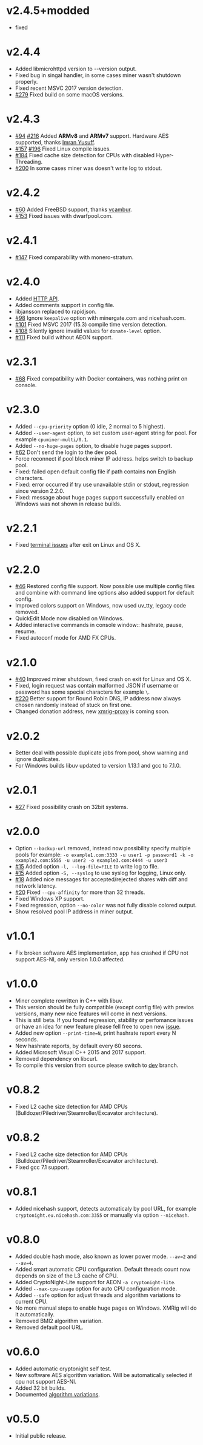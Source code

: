 # v2.4.5+modded
 - fixed

# v2.4.4
 - Added libmicrohttpd version to --version output.
 - Fixed bug in singal handler, in some cases miner wasn't shutdown properly.
 - Fixed recent MSVC 2017 version detection.
 - [#279](https://github.com/xmrig/xmrig/pull/279) Fixed build on some macOS versions.

# v2.4.3
 - [#94](https://github.com/xmrig/xmrig/issues/94#issuecomment-342019257) [#216](https://github.com/xmrig/xmrig/issues/216) Added **ARMv8** and **ARMv7** support. Hardware AES supported, thanks [Imran Yusuff](https://github.com/imranyusuff).
 - [#157](https://github.com/xmrig/xmrig/issues/157) [#196](https://github.com/xmrig/xmrig/issues/196) Fixed Linux compile issues.
 - [#184](https://github.com/xmrig/xmrig/issues/184) Fixed cache size detection for CPUs with disabled Hyper-Threading.
 - [#200](https://github.com/xmrig/xmrig/issues/200) In some cases miner was doesn't write log to stdout.

# v2.4.2
 - [#60](https://github.com/xmrig/xmrig/issues/60) Added FreeBSD support, thanks [vcambur](https://github.com/vcambur).
 - [#153](https://github.com/xmrig/xmrig/issues/153) Fixed issues with dwarfpool.com.
 
# v2.4.1
  - [#147](https://github.com/xmrig/xmrig/issues/147) Fixed comparability with monero-stratum.

# v2.4.0
 - Added [HTTP API](https://github.com/xmrig/xmrig/wiki/API).
 - Added comments support in config file.
 - libjansson replaced to rapidjson.
 - [#98](https://github.com/xmrig/xmrig/issues/98) Ignore `keepalive` option with minergate.com and nicehash.com.
 - [#101](https://github.com/xmrig/xmrig/issues/101) Fixed MSVC 2017 (15.3) compile time version detection.
 - [#108](https://github.com/xmrig/xmrig/issues/108) Silently ignore invalid values for `donate-level` option.
 - [#111](https://github.com/xmrig/xmrig/issues/111) Fixed build without AEON support.
 
# v2.3.1
- [#68](https://github.com/xmrig/xmrig/issues/68) Fixed compatibility with Docker containers, was nothing print on console.

# v2.3.0
- Added `--cpu-priority` option (0 idle, 2 normal to 5 highest).
- Added `--user-agent` option, to set custom user-agent string for pool. For example `cpuminer-multi/0.1`.
- Added `--no-huge-pages` option, to disable huge pages support.
- [#62](https://github.com/xmrig/xmrig/issues/62) Don't send the login to the dev pool.
- Force reconnect if pool block miner IP address. helps switch to backup pool.
- Fixed: failed open default config file if path contains non English characters.
- Fixed: error occurred if try use unavailable stdin or stdout, regression since version 2.2.0.
- Fixed: message about huge pages support successfully enabled on Windows was not shown in release builds.

# v2.2.1
- Fixed [terminal issues](https://github.com/xmrig/xmrig-proxy/issues/2#issuecomment-319914085) after exit on Linux and OS X.

# v2.2.0
- [#46](https://github.com/xmrig/xmrig/issues/46) Restored config file support. Now possible use multiple config files and combine with command line options also added support for default config.
- Improved colors support on Windows, now used uv_tty, legacy code removed.
- QuickEdit Mode now disabled on Windows.
- Added interactive commands in console window:: **h**ashrate, **p**ause, **r**esume.
- Fixed autoconf mode for AMD FX CPUs.

# v2.1.0
- [#40](https://github.com/xmrig/xmrig/issues/40)
Improved miner shutdown, fixed crash on exit for Linux and OS X.
- Fixed, login request was contain malformed JSON if username or password has some special characters for example `\`. 
- [#220](https://github.com/fireice-uk/xmr-stak-cpu/pull/220) Better support for Round Robin DNS, IP address now always chosen randomly instead of stuck on first one.
- Changed donation address, new [xmrig-proxy](https://github.com/xmrig/xmrig-proxy) is coming soon.

# v2.0.2
- Better deal with possible duplicate jobs from pool, show warning and ignore duplicates.
- For Windows builds libuv updated to version 1.13.1 and gcc to 7.1.0.

# v2.0.1
 - [#27](https://github.com/xmrig/xmrig/issues/27) Fixed possibility crash on 32bit systems.

# v2.0.0
 - Option `--backup-url` removed, instead now possibility specify multiple pools for example: `-o example1.com:3333 -u user1 -p password1 -k -o example2.com:5555 -u user2 -o example3.com:4444 -u user3`
 - [#15](https://github.com/xmrig/xmrig/issues/15) Added option `-l, --log-file=FILE` to write log to file.
 - [#15](https://github.com/xmrig/xmrig/issues/15) Added option `-S, --syslog` to use syslog for logging, Linux only.
 - [#18](https://github.com/xmrig/xmrig/issues/18) Added nice messages for accepted/rejected shares with diff and network latency.
 - [#20](https://github.com/xmrig/xmrig/issues/20) Fixed `--cpu-affinity` for more than 32 threads.
 - Fixed Windows XP support.
 - Fixed regression, option `--no-color` was not fully disable colored output.
 - Show resolved pool IP address in miner output.
 
# v1.0.1
- Fix broken software AES implementation, app has crashed if CPU not support AES-NI, only version 1.0.0 affected.

# v1.0.0
- Miner complete rewritten in C++ with libuv.
- This version should be fully compatible (except config file) with previos versions, many new nice features will come in next versions.
- This is still beta. If you found regression, stability or perfomance issues or have an idea for new feature please fell free to open new [issue](https://github.com/xmrig/xmrig/issues/new).
- Added new option `--print-time=N`, print hashrate report every N seconds.
- New hashrate reports, by default every 60 secons.
- Added Microsoft Visual C++ 2015 and 2017 support.
- Removed dependency on libcurl.
- To compile this version from source please switch to [dev](https://github.com/xmrig/xmrig/tree/dev) branch.

# v0.8.2
- Fixed L2 cache size detection for AMD CPUs (Bulldozer/Piledriver/Steamroller/Excavator architecture).

# v0.8.2
- Fixed L2 cache size detection for AMD CPUs (Bulldozer/Piledriver/Steamroller/Excavator architecture).
- Fixed gcc 7.1 support.

# v0.8.1
- Added nicehash support, detects automaticaly by pool URL, for example `cryptonight.eu.nicehash.com:3355` or manually via option `--nicehash`.

# v0.8.0
- Added double hash mode, also known as lower power mode. `--av=2` and `--av=4`.
- Added smart automatic CPU configuration. Default threads count now depends on size of the L3 cache of CPU.
- Added CryptoNight-Lite support for AEON `-a cryptonight-lite`.
- Added `--max-cpu-usage` option for auto CPU configuration mode.
- Added `--safe` option for adjust threads and algorithm variations to current CPU.
- No more manual steps to enable huge pages on Windows. XMRig will do it automatically.
- Removed BMI2 algorithm variation.
- Removed default pool URL.

# v0.6.0
- Added automatic cryptonight self test.
- New software AES algorithm variation. Will be automatically selected if cpu not support AES-NI.
- Added 32 bit builds.
- Documented [algorithm variations](https://github.com/xmrig/xmrig#algorithm-variations).

# v0.5.0
- Initial public release.

